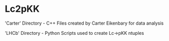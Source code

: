 # Lc2pKK
'Carter' Directory - C++ Files created by Carter Eikenbary for data analysis

'LHCb' Directory - Python Scripts used to create Lc->pKK ntuples
